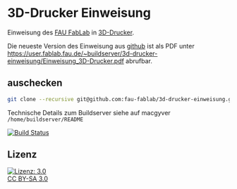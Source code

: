 3D-Drucker Einweisung
=====================

Einweisung des [FAU FabLab](https://fablab.fau.de) in [3D-Drucker](https://fablab.fau.de/tool/3d-drucker-ultimaker).

Die neueste Version des Einweisung aus [github](https://github.com/fau-fablab/3D-Drucker-einweisung) ist als PDF unter https://user.fablab.fau.de/~buildserver/3d-drucker-einweisung/Einweisung_3D-Drucker.pdf abrufbar.

auschecken
----------

```bash
git clone --recursive git@github.com:fau-fablab/3d-drucker-einweisung.git
```

Technische Details zum Buildserver siehe auf macgyver `/home/buildserver/README`

[![Build Status](https://user.fablab.fau.de/~buildserver/3d-drucker-einweisung/status.svg)](https://user.fablab.fau.de/~buildserver/3d-drucker-einweisung/)

Lizenz
------

[![Lizenz: 3.0](https://licensebuttons.net/l/by-sa/3.0/de/88x31.png)</br>CC BY-SA 3.0](https://creativecommons.org/licenses/by-sa/3.0/)
